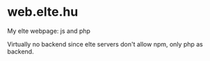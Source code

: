 # web.elte.hu
My elte webpage: js and php

Virtually no backend since elte servers don't allow npm, only php as backend.
